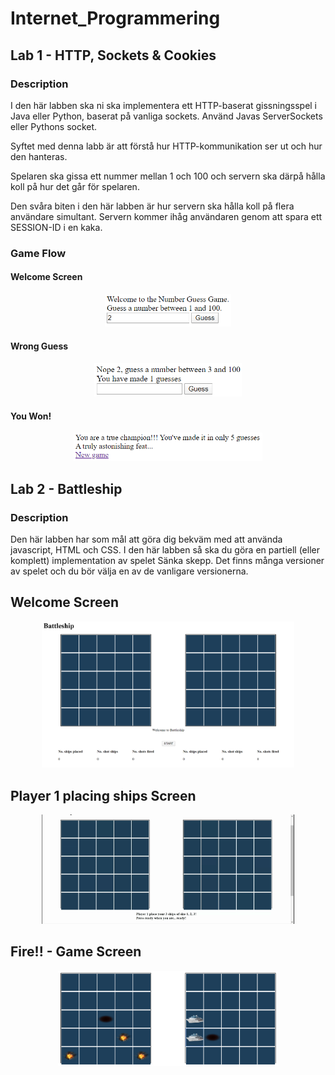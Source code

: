 # Internet_Programmering

## Lab 1 - HTTP, Sockets & Cookies
### Description
I den här labben ska ni ska implementera ett HTTP-baserat gissningsspel i Java eller Python,
baserat på vanliga sockets. Använd Javas ServerSockets eller Pythons socket.

Syftet med denna labb är att förstå hur HTTP-kommunikation ser ut
och hur den hanteras. 

Spelaren ska gissa ett nummer mellan 1 och 100 och servern ska därpå
hålla koll på hur det går för spelaren. 

Den svåra biten i den här labben är hur servern ska hålla
koll på flera användare simultant. Servern kommer ihåg användaren genom att spara ett SESSION-ID i en kaka.

### Game Flow

#### Welcome Screen
<p float="left" align='center'>  
  <img src='https://github.com/alexandrahotti/Internet_Programmering/blob/master/1_Sockets/results/1_welcome.png' width="40%" height="40%"
 /> 
  
 #### Wrong Guess
  <p float="left" align='center'>  
  <img src='https://github.com/alexandrahotti/Internet_Programmering/blob/master/1_Sockets/results/2_guess_wrong.png' width="47%" height="47%"
 /> 
  
   #### You Won!
   <p float="left" align='center'> 
  <img src='https://github.com/alexandrahotti/Internet_Programmering/blob/master/1_Sockets/results/5_won.png' width="60%" height="60%"
 />

## Lab 2 - Battleship

### Description
Den här labben har som mål att göra dig bekväm med att använda javascript, HTML och CSS.
I den här labben så ska du göra en partiell (eller komplett) implementation av spelet Sänka skepp.
Det finns många versioner av spelet och du bör välja en av de vanligare versionerna.

## Welcome Screen
<p float="left" align='center'>  
  <img src='https://github.com/alexandrahotti/Internet_Programmering/blob/master/2_Battleship/results/welcome.png' width="80%" height="80%"
 /> 

## Player 1 placing ships Screen
<p float="left" align='center'>  
  <img src='https://github.com/alexandrahotti/Internet_Programmering/blob/master/2_Battleship/results/Battleship%20(1).gif' width="80%" height="80%"
 /> 
  
  ## Fire!! - Game Screen
<p float="left" align='center'>  
  <img src='https://github.com/alexandrahotti/Internet_Programmering/blob/master/2_Battleship/results/game.png' width="70%" height="70%"
 /> 
